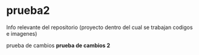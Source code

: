 # prueba2
Info relevante del repositorio (proyecto dentro del cual se trabajan codigos e imagenes)

prueba de cambios 
**prueba de cambios 2**
